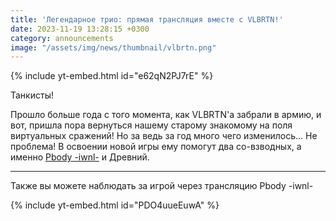```yaml
---
title: 'Легендарное трио: прямая трансляция вместе с VLBRTN!'
date: 2023-11-19 13:28:15 +0300
category: announcements
image: "/assets/img/news/thumbnail/vlbrtn.png"
---
```


<p style="display: none">Pbody -iwnl- и «Древний» будут обучать вернувшегося из армии VLBRTN новинкам World of Tanks.</p>

{% include yt-embed.html id="e62qN2PJ7rE" %}

Танкисты!

Прошло больше года с того момента, как VLBRTN'a забрали в армию, и вот, пришла пора вернуться нашему старому знакомому на поля виртуальных сражений! Но за ведь за год много чего изменилось... Не проблема! В освоении новой игры ему помогут два со-взводных, а именно [Pbody -iwnl-](https://www.youtube.com/@Pbodyiwnl) и Древний.  

---

Также вы можете наблюдать за игрой через трансляцию Pbody -iwnl-

{% include yt-embed.html id="PDO4uueEuwA" %}
